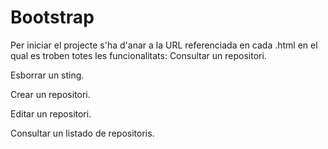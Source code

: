 Bootstrap
=========


Per iniciar el projecte s'ha d'anar a la URL referenciada en cada .html  en el qual es troben totes les funcionalitats:
Consultar un repositori.

Esborrar un sting.

Crear un repositori.

Editar un repositori.

Consultar un listado de repositoris.

